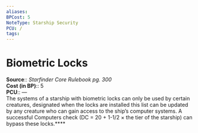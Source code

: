 ```yaml
---
aliases: 
BPCost: 5
NoteType: Starship Security
PCU: /
tags: 
---
```


# Biometric Locks

**Source**:: _Starfinder Core Rulebook pg. 300_  
**Cost (in BP)**:: 5  
**PCU**:: —  
The systems of a starship with biometric locks can only be used by certain creatures, designated when the locks are installed
this list can be updated by any creature who can gain access to the ship’s computer systems. A successful Computers check (DC = 20 + 1-1/2 × the tier of the starship) can bypass these locks.****
